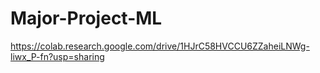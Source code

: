 # Major-Project-ML
https://colab.research.google.com/drive/1HJrC58HVCCU6ZZaheiLNWg-liwx_P-fn?usp=sharing
